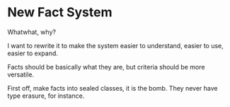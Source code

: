 # New Fact System
Whatwhat, why?

I want to rewrite it to make the system easier to understand, easier to use, easier to expand.

Facts should be basically what they are, but criteria should be more versatile. 

First off, make facts into sealed classes, it is the bomb. They never have type erasure, for instance.
